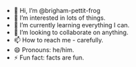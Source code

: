 - 👋 Hi, I’m @brigham-pettit-frog
- 👀 I’m interested in lots of things.
- 🌱 I’m currently learning everything I can.
- 💞️ I’m looking to collaborate on anything.
- 📫 How to reach me - carefully.
- 😄 Pronouns: he/him.
- ⚡ Fun fact: facts are fun.

<!---
brigham-pettit-frog/brigham-pettit-frog is a ✨ special ✨ repository because its `README.md` (this file) appears on your GitHub profile.
You can click the Preview link to take a look at your changes.
--->
